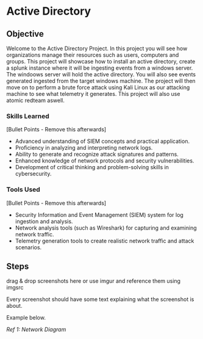 # Active Directory

## Objective
Welcome to the Active Directory Project. In this project you will see how 
organizations manage their resources such as users, computers and groups.
This project will showcase how to install an active directory, create a 
splunk instance where it will be ingesting events from a windows server.
The windoows server will hold the active directory. You will also see
events generated ingested from the target windows machine. The project will then 
move on to perform a brute force attack using Kali Linux as our attacking
machine to see what telemetry it generates. This project will also use
atomic redteam aswell.



### Skills Learned
[Bullet Points - Remove this afterwards]

- Advanced understanding of SIEM concepts and practical application.
- Proficiency in analyzing and interpreting network logs.
- Ability to generate and recognize attack signatures and patterns.
- Enhanced knowledge of network protocols and security vulnerabilities.
- Development of critical thinking and problem-solving skills in cybersecurity.

### Tools Used
[Bullet Points - Remove this afterwards]

- Security Information and Event Management (SIEM) system for log ingestion and analysis.
- Network analysis tools (such as Wireshark) for capturing and examining network traffic.
- Telemetry generation tools to create realistic network traffic and attack scenarios.

## Steps
drag & drop screenshots here or use imgur and reference them using imgsrc

Every screenshot should have some text explaining what the screenshot is about.

Example below.

*Ref 1: Network Diagram*
